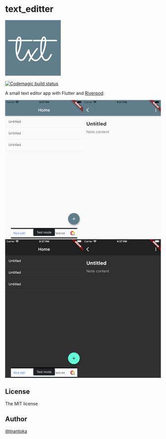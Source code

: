 # text_editter

![](/docs/icon.png)

[![Codemagic build status](https://api.codemagic.io/apps/610157b7d885eda1fe06743f/610157b7d885eda1fe06743e/status_badge.svg)](https://codemagic.io/apps/610157b7d885eda1fe06743f/610157b7d885eda1fe06743e/latest_build)

A small text editor app with Flutter and [Riverpod](https://github.com/rrousselGit/river_pod).

![](/docs/light.png)
![](/docs/dark.png)

## License

The MIT license

## Author

[@tnantoka](https://twitter.com/tnantoka)

